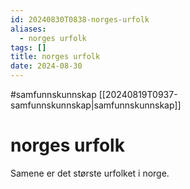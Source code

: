```yaml
---
id: 20240830T0838-norges-urfolk
aliases:
  - norges urfolk
tags: []
title: norges urfolk
date: 2024-08-30
---
```


#samfunnskunnskap [[20240819T0937-samfunnskunnskap|samfunnskunnskap]]

# norges urfolk

Samene er det største urfolket i norge.
